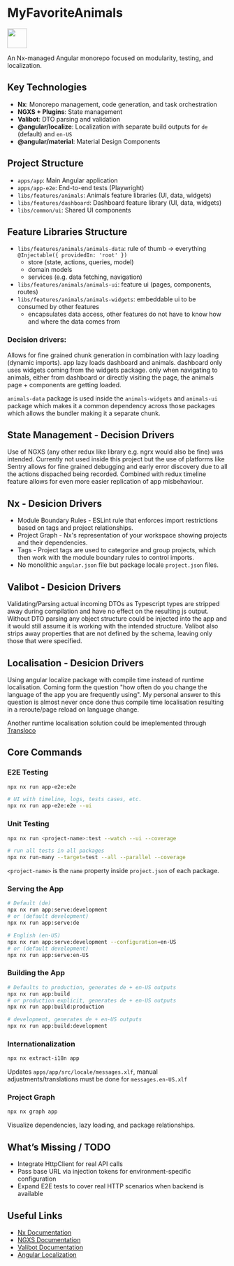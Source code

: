 # MyFavoriteAnimals

<a alt="Nx logo" href="https://nx.dev" target="_blank" rel="noreferrer"><img src="https://raw.githubusercontent.com/nrwl/nx/master/images/nx-logo.png" width="45"></a>

An Nx-managed Angular monorepo focused on modularity, testing, and localization.

## Key Technologies

- **Nx**: Monorepo management, code generation, and task orchestration
- **NGXS + Plugins**: State management
- **Valibot**: DTO parsing and validation
- **@angular/localize**: Localization with separate build outputs for `de` (default) and `en-US`
- **@angular/material**: Material Design Components

## Project Structure

- `apps/app`: Main Angular application
- `apps/app-e2e`: End-to-end tests (Playwright)
- `libs/features/animals`: Animals feature libraries (UI, data, widgets)
- `libs/features/dashboard`: Dashboard feature library (UI, data, widgets)
- `libs/common/ui`: Shared UI components

## Feature Libraries Structure

- `libs/features/animals/animals-data`: rule of thumb -> everything `@Injectable({ providedIn: 'root' })`
  - store (state, actions, queries, model)
  - domain models
  - services (e.g. data fetching, navigation)
- `libs/features/animals/animals-ui`: feature ui (pages, components, routes)
- `libs/features/animals/animals-widgets`: embeddable ui to be consumed by other features
  - encapsulates data access, other features do not have to know how and where the data comes from

### Decision drivers:

Allows for fine grained chunk generation in combination with lazy loading (dynamic imports). app lazy loads dashboard and animals. dashboard only uses widgets coming from the widgets package. only when navigating to animals, either from dashboard or directly visiting the page, the animals page + components are getting loaded.

`animals-data` package is used inside the `animals-widgets` and `animals-ui` package which makes it a common dependency across those packages which allows the bundler making it a separate chunk.

## State Management - Decision Drivers

Use of NGXS (any other redux like library e.g. ngrx would also be fine) was intended. Currently not used inside this project but the use of platforms like Sentry allows for fine grained debugging and early error discovery due to all the actions dispached being recorded. Combined with redux timeline feature allows for even more easier replication of app misbehaviour.

## Nx - Desicion Drivers

- Module Boundary Rules - ESLint rule that enforces import restrictions based on tags and project relationships.
- Project Graph - Nx's representation of your workspace showing projects and their dependencies.
- Tags - Project tags are used to categorize and group projects, which then work with the module boundary rules to control imports.
- No monolithic `angular.json` file but package locale `project.json` files.

## Valibot - Desicion Drivers

Validating/Parsing actual incoming DTOs as Typescript types are stripped away during compilation and have no effect on the resulting js output. Without DTO parsing any object structure could be injected into the app and it would still assume it is working with the intended structure.
Valibot also strips away properties that are not defined by the schema, leaving only those that were specified.

## Localisation - Desicion Drivers

Using angular localize package with compile time instead of runtime localisation. Coming form the question "how often do you change the language of the app you are frequently using". My personal answer to this question is almost never once done thus compile time localisation resulting in a reroute/page reload on language change.

Another runtime localisation solution could be imeplemented through [Transloco](https://github.com/jsverse/transloco)

## Core Commands

### E2E Testing

```sh
npx nx run app-e2e:e2e

# UI with timeline, logs, tests cases, etc.
npx nx run app-e2e:e2e --ui
```

### Unit Testing

```sh
npx nx run <project-name>:test --watch --ui --coverage

# run all tests in all packages
npx nx run-many --target=test --all --parallel --coverage
```

`<project-name>` is the `name` property inside `project.json` of each package.

### Serving the App

```sh
# Default (de)
npx nx run app:serve:development
# or (default development)
npx nx run app:serve:de

# English (en-US)
npx nx run app:serve:development --configuration=en-US
# or (default development)
npx nx run app:serve:en-US
```

### Building the App

```sh
# Defaults to production, generates de + en-US outputs
npx nx run app:build
# or production explicit, generates de + en-US outputs
npx nx run app:build:production

# development, generates de + en-US outputs
npx nx run app:build:development
```

### Internationalization

```sh
npx nx extract-i18n app
```

Updates `apps/app/src/locale/messages.xlf`, manual adjustments/translations must be done for `messages.en-US.xlf`

### Project Graph

```sh
npx nx graph app
```

Visualize dependencies, lazy loading, and package relationships.

## What’s Missing / TODO

- Integrate HttpClient for real API calls
- Pass base URL via injection tokens for environment-specific configuration
- Expand E2E tests to cover real HTTP scenarios when backend is available

## Useful Links

- [Nx Documentation](https://nx.dev)
- [NGXS Documentation](https://www.ngxs.io/)
- [Valibot Documentation](https://valibot.dev/)
- [Angular Localization](https://angular.dev/guide/i18n)
